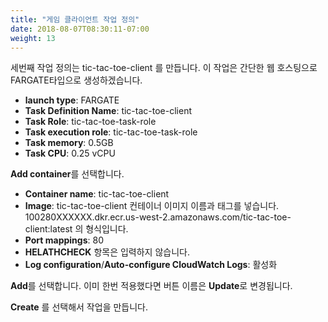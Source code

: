 ```yaml
---
title: "게임 클라이언트 작업 정의"
date: 2018-08-07T08:30:11-07:00
weight: 13
---
```


세번째 작업 정의는 tic-tac-toe-client 를 만듭니다.
이 작업은 간단한 웹 호스팅으로 FARGATE타입으로 생성하겠습니다.

* **launch type**: FARGATE
* **Task Definition Name**: tic-tac-toe-client
* **Task Role**: tic-tac-toe-task-role
* **Task execution role**: tic-tac-toe-task-role
* **Task memory**: 0.5GB
* **Task CPU**: 0.25 vCPU


**Add container**를 선택합니다.

* **Container name**: tic-tac-toe-client
* **Image**: tic-tac-toe-client 컨테이너 이미지 이름과 태그를 넣습니다. 100280XXXXXX.dkr.ecr.us-west-2.amazonaws.com/tic-tac-toe-client:latest 의 형식입니다.
* **Port mappings**: 80
* **HELATHCHECK** 항목은 입력하지 않습니다.
* **Log configuration**/**Auto-configure CloudWatch Logs**: 활성화

**Add**를 선택합니다. 이미 한번 적용했다면 버튼 이름은 **Update**로 변경됩니다.

**Create** 를 선택해서 작업을 만듭니다.